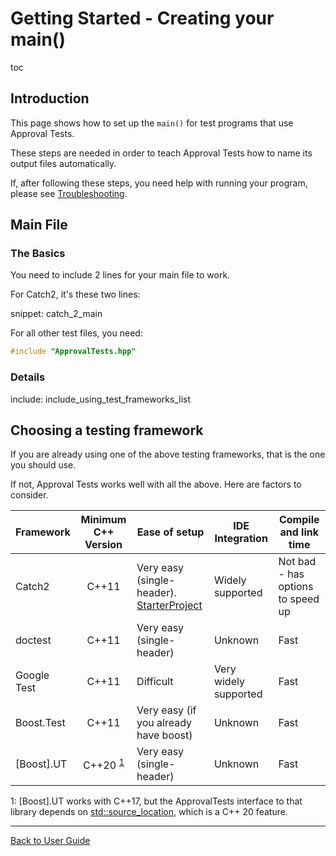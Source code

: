 <a id="top"></a>

# Getting Started - Creating your main()


toc


## Introduction

This page shows how to set up the `main()` for test programs that use Approval Tests.

These steps are needed in order to teach Approval Tests how to name its output files automatically.

If, after following these steps, you need help with running your program, please see [Troubleshooting](/doc/Troubleshooting.md#top).

## Main File

### The Basics

You need to include 2 lines for your main file to work.

For Catch2, it's these two lines:

snippet: catch_2_main

For all other test files, you need:
``` cpp
#include "ApprovalTests.hpp"
```

### Details 

include: include_using_test_frameworks_list

## Choosing a testing framework

If you are already using one of the above testing frameworks, that is the one you should use.

If not, Approval Tests works well with all the above. Here are factors to consider.

| Framework    |       Minimum C++ Version        | Ease of setup                                                | IDE Integration       | Compile and link time             |
| ------------ | :------------------------------: | ------------------------------------------------------------ | --------------------- | --------------------------------- |
| Catch2       |              C++11               | Very easy (single-header). [StarterProject](https://github.com/approvals/ApprovalTests.Cpp.StarterProject) | Widely supported      | Not bad - has options to speed up |
| doctest      |              C++11               | Very easy (single-header)                                    | Unknown               | Fast                              |
| Google Test  |              C++11               | Difficult                                                    | Very widely supported | Fast                              |
| Boost.Test   |              C++11               | Very easy (if you already have boost)                        | Unknown               | Fast                              |
| \[Boost\].UT | C++20 <sup>[1](#footnote1)</sup> | Very easy (single-header)                                    | Unknown               | Fast                              |

<a name="footnote1">1</a>: \[Boost\].UT works with C++17, but the ApprovalTests interface to that library depends on [std::source_location](https://en.cppreference.com/w/cpp/utility/source_location), which is a C++ 20 feature. 

---

[Back to User Guide](/doc/README.md#top)
